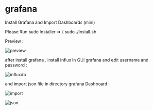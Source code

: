 # grafana
Install Grafana and Import Dashboards (mini)

Please Run  sudo Installer  =>  ( sudo ./install.sh


Preview :

![preview](https://github.com/OuTiS92/grafana/assets/33751897/0bccea7f-91bc-4331-bc7c-93f6d28813d1)

after install grafana . install influx in GUI grafana and edit username and password :


![influxdb](https://github.com/OuTiS92/grafana/assets/33751897/57f7d4ac-234f-4a76-85b0-221c0f9fada9)



and import json file in directory grafana Dashboard :


![import](https://github.com/OuTiS92/grafana/assets/33751897/6cb8cc6a-1a02-4dab-bd44-ffb2df099978)





![json](https://github.com/OuTiS92/grafana/assets/33751897/93a6696a-1f50-4318-9d73-8d23af89c660)
